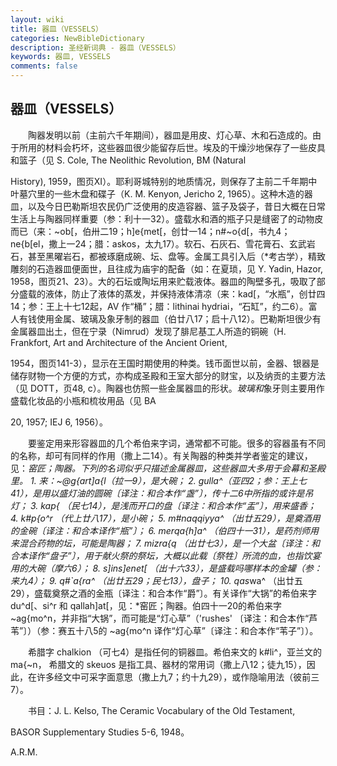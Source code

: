 ```yaml
---
layout: wiki
title: 器皿（VESSELS）
categories: NewBibleDictionary
description: 圣经新词典 - 器皿（VESSELS）
keywords: 器皿, VESSELS
comments: false
---
```


## 器皿（VESSELS）

　　陶器发明以前（主前六千年期间），器皿是用皮、灯心草、木和石造成的。由于所用的材料会朽坏，这些器皿很少能留存后世。埃及的干燥沙地保存了一些皮具和篮子（见 S. Cole, The Neolithic Revolution, BM (Natural

History), 1959，图页XI）。耶利哥城特别的地质情况，则保存了主前二千年期中叶墓穴里的一些木盘和碟子（K. M. Kenyon, Jericho 2, 1965）。这种木造的器皿，以及今日巴勒斯坦农民仍广泛使用的皮造容器、篮子及袋子，昔日大概在日常生活上与陶器同样重要（参：利十一32）。盛载水和酒的瓶子只是缝密了的动物皮而已（来：~ob[，伯卅二19；h]e{met[，创廿一14；n#~o{d[，书九4；ne{b[el，撒上一24；腊：askos，太九17）。软石、石灰石、雪花膏石、玄武岩石，甚至黑曜岩石，都被琢磨成碗、坛、盘等。金属工具引入后（*考古学），精致雕刻的石造器皿便面世，且往成为庙宇的配备（如：在夏琐，见 Y. Yadin, Hazor, 1958，图页21、23）。大的石坛或陶坛用来贮载液体。器皿的陶壁多孔，吸取了部分盛载的液体，防止了液体的蒸发，并保持液体清凉（来：kad[，“水瓶”，创廿四14；参：王上十七12起，AV 作“桶”；腊：lithinai hydriai，“石缸”，约二6）。富人有钱使用金属、玻璃及象牙制的器皿（伯廿八17；启十八12）。巴勒斯坦很少有金属器皿出土，但在宁录（Nimrud）发现了腓尼基工人所造的铜碗（H. Frankfort, Art and Architecture of the Ancient Orient,

1954，图页141-3），显示在王国时期使用的种类。钱币面世以前，金器、银器是储存财物一个方便的方式，亦构成圣殿和王室大部分的财宝，以及纳贡的主要方法（见 DOTT，页48, c）。陶器也仿照一些金属器皿的形状。*玻璃和*象牙则主要用作盛载化妆品的小瓶和梳妆用品（见 BA

20, 1957; IEJ 6, 1956）。

　　要鉴定用来形容器皿的几个希伯来字词，通常都不可能。很多的容器虽有不同的名称，却可有同样的作用（撒上二14）。有关陶器的种类并学者鉴定的建议，见：*窑匠；陶器。下列的名词似乎只描述金属器皿，这些器皿大多用于会幕和圣殿里。 1. 来：~@g{art]a{l（拉一9），是大碗； 2. gulla^（亚四2；参：王上七41），是用以盛灯油的圆碗〔译注：和合本作“盏”〕，传十二6中所指的或许是吊灯； 3. kap{ （民七14），是浅而开口的盘〔译注：和合本作“盂”〕，用来盛香； 4. k#p{o^r （代上廿八17），是小碗； 5. m#naqqiyya^ （出廿五29），是奠酒用的金碗〔译注：和合本译作“瓶”〕； 6. merqa{h]a^ （伯四十一31），是药剂师用来混合药物的坛，可能是陶器； 7. mizra{q （出廿七3），是一个大盆〔译注：和合本译作“盘子”〕，用于献火祭的祭坛，大概以此载〔祭牲〕所流的血，也指饮宴用的大碗（摩六6）； 8. s]ins]enet[ （出十六33），是盛载吗哪样本的金罐（参：来九4）； 9. q#`a{ra^ （出廿五29；民七13），盘子； 10. qas*wa^ （出廿五29），盛载奠祭之酒的金瓶〔译注：和合本作“爵”〕。有关译作“大锅”的希伯来字 du^d[、si^r 和 qallah]at[，见：*窑匠；陶器。伯四十一20的希伯来字 ~ag{mo^n，并非指“大锅”，而可能是“灯心草”（'rushes' 〔译注：和合本作“芦苇”〕）（参：赛五十八5的 ~ag{mo^n 译作“灯心草”〔译注：和合本作“苇子”〕）。

　　希腊字 chalkion （可七4）是指任何的铜器皿。希伯来文的 k#li^，亚兰文的 ma{~n， 希腊文的 skeuos 是指工具、器材的常用词（撒上八12；徒九15），因此，在许多经文中可采字面意思（撒上九7；约十九29），或作隐喻用法（彼前三7）。

　　书目：J. L. Kelso, The Ceramic Vocabulary of the Old Testament,

BASOR Supplementary Studies 5-6, 1948。

A.R.M.








